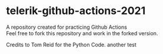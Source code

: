 # telerik-github-actions-2021
A repository created for practicing Github Actions  
Feel free to fork this repository and work in the forked version.

Credits to Tom Reid for the Python Code.
another test

